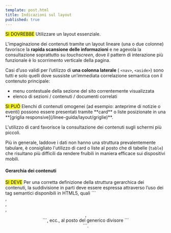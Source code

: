 ```yaml
---
template: post.html
title: Indicazioni sul layout
published: true
---
```


<div class="lg-callout lg-callout-should">
<mark>SI DOVREBBE</mark>
Utilizzare un layout essenziale.
</div>

L'impaginazione dei contenuti tramite un layout lineare (una o due colonne) favorisce la **rapida scansione delle informazioni**
e ne agevola la consultazione soprattutto su *touchscreen*, dove il pattern di interazione più funzionale
è lo scorrimento verticale della pagina.

Casi d’uso validi per l’utilizzo di **una colonna laterale** ( ```<nav>```, ```<aside>```) sono
tutti e solo quelli dove sussiste un’immediata correlazione semantica con il contenuto principale:

- menu contestuale della sezione del sito correntemente visualizzata
- elenco di sezioni / contenuti / documenti correlati

<div class="lg-callout lg-callout-could">
<mark>SI PUÒ</mark>
Elenchi di contenuti omogenei (ad esempio: anteprime di notizie o eventi) possono essere presentati tramite **card** o liste posizionate in una
**[griglia responsive](/linee-guida/layout/griglie)**.
</div>

L'utilizzo di card favorisce la consultazione dei contenuti sugli schermi più piccoli.

Più in generale, laddove i dati non hanno una struttura prevalentemente tabulare, è consigliato l'utilizzo di card o liste al posto che di tabelle (```table```) che risultano più difficili da rendere fruibili in maniera efficace sui dispositivi mobili.

#### Gerarchia dei contenuti

<div class="lg-callout lg-callout-must">
<mark>SI DEVE</mark>
Per una corretta definizione della struttura gerarchica dei contenuti, la suddivisione in parti deve essere espressa attraverso l’uso dei tag semantici disponibili in HTML5, quali ```<article>, <aside>, <figcaption>, <header>, <footer>```, ecc., al posto del generico divisore ```<div>```.
</div>

